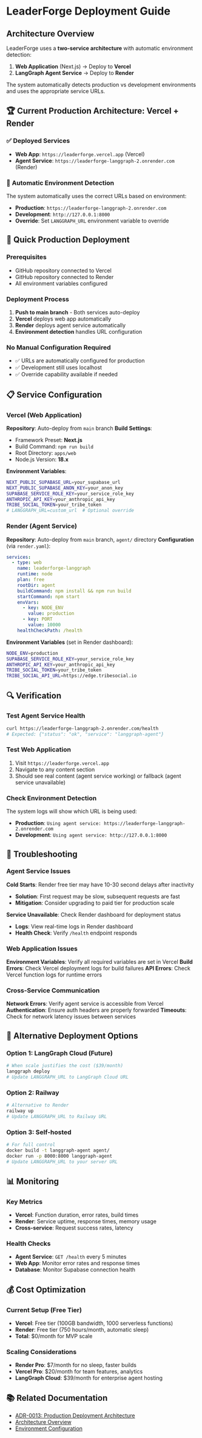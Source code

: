 # LeaderForge Deployment Guide

## Architecture Overview

LeaderForge uses a **two-service architecture** with automatic environment detection:

1. **Web Application** (Next.js) → Deploy to **Vercel**
2. **LangGraph Agent Service** → Deploy to **Render**

The system automatically detects production vs development environments and uses the appropriate service URLs.

## 🏆 **Current Production Architecture: Vercel + Render**

### ✅ **Deployed Services**
- **Web App**: `https://leaderforge.vercel.app` (Vercel)
- **Agent Service**: `https://leaderforge-langgraph-2.onrender.com` (Render)

### 🔧 **Automatic Environment Detection**
The system automatically uses the correct URLs based on environment:
- **Production**: `https://leaderforge-langgraph-2.onrender.com`
- **Development**: `http://127.0.0.1:8000`
- **Override**: Set `LANGGRAPH_URL` environment variable to override

## 🚀 Quick Production Deployment

### Prerequisites
- GitHub repository connected to Vercel
- GitHub repository connected to Render
- All environment variables configured

### Deployment Process
1. **Push to main branch** - Both services auto-deploy
2. **Vercel** deploys web app automatically
3. **Render** deploys agent service automatically
4. **Environment detection** handles URL configuration

### No Manual Configuration Required
- ✅ URLs are automatically configured for production
- ✅ Development still uses localhost
- ✅ Override capability available if needed

## 📋 Service Configuration

### Vercel (Web Application)
**Repository**: Auto-deploy from `main` branch
**Build Settings**:
- Framework Preset: **Next.js**
- Build Command: `npm run build`
- Root Directory: `apps/web`
- Node.js Version: **18.x**

**Environment Variables**:
```bash
NEXT_PUBLIC_SUPABASE_URL=your_supabase_url
NEXT_PUBLIC_SUPABASE_ANON_KEY=your_anon_key
SUPABASE_SERVICE_ROLE_KEY=your_service_role_key
ANTHROPIC_API_KEY=your_anthropic_api_key
TRIBE_SOCIAL_TOKEN=your_tribe_token
# LANGGRAPH_URL=custom_url  # Optional override
```

### Render (Agent Service)
**Repository**: Auto-deploy from `main` branch, `agent/` directory
**Configuration** (via `render.yaml`):
```yaml
services:
  - type: web
    name: leaderforge-langgraph
    runtime: node
    plan: free
    rootDir: agent
    buildCommand: npm install && npm run build
    startCommand: npm start
    envVars:
      - key: NODE_ENV
        value: production
      - key: PORT
        value: 10000
    healthCheckPath: /health
```

**Environment Variables** (set in Render dashboard):
```bash
NODE_ENV=production
SUPABASE_SERVICE_ROLE_KEY=your_service_role_key
ANTHROPIC_API_KEY=your_anthropic_api_key
TRIBE_SOCIAL_TOKEN=your_tribe_token
TRIBE_SOCIAL_API_URL=https://edge.tribesocial.io
```

## 🔍 Verification

### Test Agent Service Health
```bash
curl https://leaderforge-langgraph-2.onrender.com/health
# Expected: {"status": "ok", "service": "langgraph-agent"}
```

### Test Web Application
1. Visit `https://leaderforge.vercel.app`
2. Navigate to any content section
3. Should see real content (agent service working) or fallback (agent service unavailable)

### Check Environment Detection
The system logs will show which URL is being used:
- **Production**: `Using agent service: https://leaderforge-langgraph-2.onrender.com`
- **Development**: `Using agent service: http://127.0.0.1:8000`

## 🚨 Troubleshooting

### Agent Service Issues
**Cold Starts**: Render free tier may have 10-30 second delays after inactivity
- **Solution**: First request may be slow, subsequent requests are fast
- **Mitigation**: Consider upgrading to paid tier for production scale

**Service Unavailable**: Check Render dashboard for deployment status
- **Logs**: View real-time logs in Render dashboard
- **Health Check**: Verify `/health` endpoint responds

### Web Application Issues
**Environment Variables**: Verify all required variables are set in Vercel
**Build Errors**: Check Vercel deployment logs for build failures
**API Errors**: Check Vercel function logs for runtime errors

### Cross-Service Communication
**Network Errors**: Verify agent service is accessible from Vercel
**Authentication**: Ensure auth headers are properly forwarded
**Timeouts**: Check for network latency issues between services

## 🔧 Alternative Deployment Options

### Option 1: LangGraph Cloud (Future)
```bash
# When scale justifies the cost ($39/month)
langgraph deploy
# Update LANGGRAPH_URL to LangGraph Cloud URL
```

### Option 2: Railway
```bash
# Alternative to Render
railway up
# Update LANGGRAPH_URL to Railway URL
```

### Option 3: Self-hosted
```bash
# For full control
docker build -t langgraph-agent agent/
docker run -p 8000:8000 langgraph-agent
# Update LANGGRAPH_URL to your server URL
```

## 📊 Monitoring

### Key Metrics
- **Vercel**: Function duration, error rates, build times
- **Render**: Service uptime, response times, memory usage
- **Cross-service**: Request success rates, latency

### Health Checks
- **Agent Service**: `GET /health` every 5 minutes
- **Web App**: Monitor error rates and response times
- **Database**: Monitor Supabase connection health

## 💰 Cost Optimization

### Current Setup (Free Tier)
- **Vercel**: Free tier (100GB bandwidth, 1000 serverless functions)
- **Render**: Free tier (750 hours/month, automatic sleep)
- **Total**: $0/month for MVP scale

### Scaling Considerations
- **Render Pro**: $7/month for no sleep, faster builds
- **Vercel Pro**: $20/month for team features, analytics
- **LangGraph Cloud**: $39/month for enterprise agent hosting

## 📚 Related Documentation
- [ADR-0013: Production Deployment Architecture](docs/architecture/adr/0013-production-deployment-architecture.md)
- [Architecture Overview](docs/architecture/overview/agent-native-composition-architecture.md)
- [Environment Configuration](packages/env/index.ts)